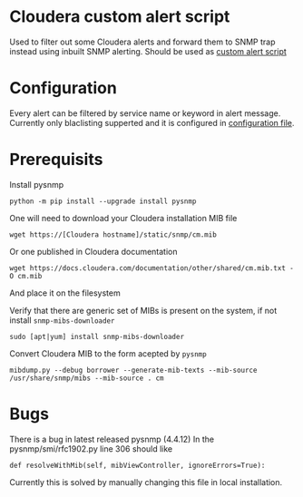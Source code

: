 # Cloudera custom alert script
Used to filter out some Cloudera alerts and forward them to SNMP trap instead using inbuilt SNMP alerting.
Should be used as [custom alert script](https://docs.cloudera.com/cloudera-manager/7.4.2/monitoring-and-diagnostics/topics/cm-alerts-script.html)
# Configuration
Every alert can be filtered by service name or keyword in alert message.
Currently only blaclisting supperted and it is configured in [configuration file](./cloudera_alert_snmp.ini).

# Prerequisits
Install pysnmp
```
python -m pip install --upgrade install pysnmp
```
One will need to download your Cloudera installation MIB file
```
wget https://[Cloudera hostname]/static/snmp/cm.mib
```
Or one published in Cloudera documentation
```
wget https://docs.cloudera.com/documentation/other/shared/cm.mib.txt -O cm.mib
```
And place it on the filesystem

Verify that there are generic set of MIBs is present on the system, if not install `snmp-mibs-downloader`
```
sudo [apt|yum] install snmp-mibs-downloader
```
Convert Cloudera MIB to the form acepted by `pysnmp`
```
mibdump.py --debug borrower --generate-mib-texts --mib-source /usr/share/snmp/mibs --mib-source . cm
```

# Bugs
There is a bug in latest released pysnmp (4.4.12)
In the pysnmp/smi/rfc1902.py line 306 should like
```
def resolveWithMib(self, mibViewController, ignoreErrors=True):
```
Currently this is solved by manually changing this file in local installation.